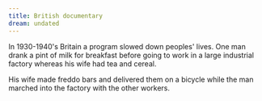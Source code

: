 ```yaml
---
title: British documentary
dream: undated
---
```


In 1930-1940's Britain a program slowed down peoples' lives. One man drank a pint of milk for breakfast before going to work in a large industrial factory whereas his wife had tea and cereal.

His wife made freddo bars and delivered them on a bicycle while the man marched into the factory with the other workers.